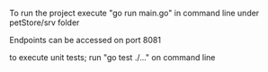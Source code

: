 To run the project execute "go run main.go" in command line under petStore/srv folder

Endpoints can be accessed on port 8081

to execute unit tests; run "go test ./..." on command line



